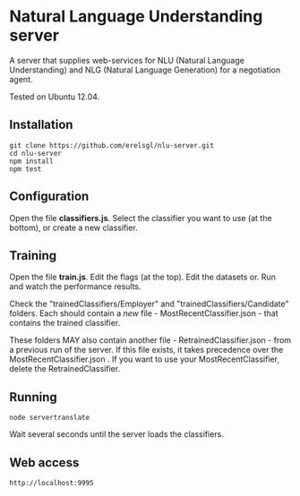 # Natural Language Understanding server

A server that supplies web-services for NLU (Natural Language Understanding) and NLG (Natural Language Generation) for a negotiation agent.

Tested on Ubuntu 12.04.

## Installation

	git clone https://github.com/erelsgl/nlu-server.git
	cd nlu-server
	npm install
	npm test


## Configuration

Open the file **classifiers.js**. Select the classifier you want to use (at the bottom), or create a new classifier.


## Training

Open the file **train.js**. Edit the flags (at the top). Edit the datasets or. Run and watch the performance results.

Check the "trainedClassifiers/Employer" and  "trainedClassifiers/Candidate" folders. Each should contain a *new* file - MostRecentClassifier.json - that contains the trained classifier.

These folders MAY also contain another file - RetrainedClassifier.json - from a previous run of the server. If this file exists, it takes precedence over the MostRecentClassifier.json . 
If you want to use your MostRecentClassifier, delete the RetrainedClassifier. 


## Running

	node servertranslate

Wait several seconds until the server loads the classifiers.


## Web access

	http://localhost:9995
